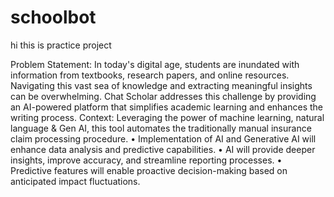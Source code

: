 # schoolbot
hi this is practice project


Problem Statement:
In today's digital age, students are inundated with information from textbooks, research papers, and online resources. Navigating this vast sea of knowledge and extracting meaningful insights can be overwhelming. Chat Scholar addresses this challenge by providing an AI-powered platform that simplifies academic learning and enhances the writing process. Context: Leveraging the power of machine learning, natural language & Gen AI, this tool automates the traditionally manual insurance claim processing procedure. • Implementation of AI and Generative AI will enhance data analysis and predictive capabilities. • AI will provide deeper insights, improve accuracy, and streamline reporting processes. • Predictive features will enable proactive decision-making based on anticipated impact fluctuations.
